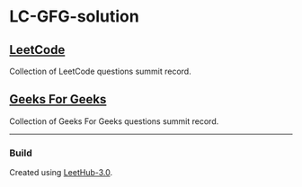 # LC-GFG-solution
## [LeetCode](https://leetcode.com/problemset/all/)
Collection of LeetCode questions summit record.
## [Geeks For Geeks](https://practice.geeksforgeeks.org/explore)
Collection of Geeks For Geeks questions summit record.

---
### Build
Created using [LeetHub-3.0](https://github.com/raphaelheinz/LeetHub-3.0).
